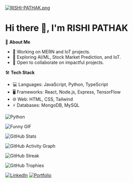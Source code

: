 [![RISHI-PATHAK.png](https://i.postimg.cc/GtgCmmW9/RISHI-PATHAK.png)](https://postimg.cc/rR4bhMFL)
# Hi there 👋, I'm RISHI PATHAK

🌟 **About Me**  
- 🔭 Working on MERN and IoT projects. 
- 🌱 Exploring AI/ML, Stock Market Prediction, and IoT.  
- 👯 Open to collaborate on impactful projects.  

🛠️ **Tech Stack**  
- 💻 Languages: JavaScript, Python, TypeScript 
- 🖥️ Frameworks: React, Node.js, Express, TensorFlow 
- 🌐 Web: HTML, CSS, Tailwind  
- ⚡ Databases: MongoDB, MySQL  

![Python](https://img.shields.io/badge/Python-3776AB?style=for-the-badge&logo=python&logoColor=white)

![Funny GIF](https://i.giphy.com/media/v1.Y2lkPTc5MGI3NjExNW90NzR3dWx2MGVmeTZxYXBwM2dwOHR6cHVteTdzYjlpZjZpYWszdCZlcD12MV9pbnRlcm5hbF9naWZfYnlfaWQmY3Q9Zw/bJ4TVNYNUympPgcpem/giphy.gif)

![GitHub Stats](https://github-readme-stats.vercel.app/api?username=rishifx&show_icons=true&theme=radical)

![GitHub Activity Graph](https://github-readme-activity-graph.vercel.app/graph?username=rishifx&theme=radical)

![GitHub Streak](https://streak-stats.demolab.com/?user=rishifx&theme=radical) 


![GitHub Trophies](https://github-profile-trophy.vercel.app/?username=rishifx&theme=onedark)

[![LinkedIn](https://img.shields.io/badge/LinkedIn-0A66C2?style=for-the-badge&logo=linkedin&logoColor=white)](https://linkedin.com/in/rishifx)
[![Portfolio](https://img.shields.io/badge/Portfolio-ff69b4?style=for-the-badge&logo=website&logoColor=white)](https://rishipathak.vercel.app.com)

